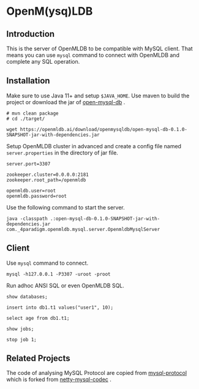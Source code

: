 # OpenM(ysq)LDB

## Introduction

This is the server of OpenMLDB to be compatible with MySQL client. That means you can use `mysql` command to connect with OpenMLDB and complete any SQL operation.

## Installation

Make sure to use Java 11+ and setup `$JAVA_HOME`. Use maven to build the project or download the jar of [open-mysql-db](https://openmldb.ai/download/openmysqldb/open-mysql-db-0.1.0-SNAPSHOT-jar-with-dependencies.jar) .

```
# mvn clean package
# cd ./target/

wget https://openmldb.ai/download/openmysqldb/open-mysql-db-0.1.0-SNAPSHOT-jar-with-dependencies.jar
```

Setup OpenMLDB cluster in advanced and create a config file named `server.properties` in the directory of jar file.

```
server.port=3307

zookeeper.cluster=0.0.0.0:2181
zookeeper.root_path=/openmldb

openmldb.user=root
openmldb.password=root
```

Use the following command to start the server.

```
java -classpath .:open-mysql-db-0.1.0-SNAPSHOT-jar-with-dependencies.jar com._4paradigm.openmldb.mysql.server.OpenmldbMysqlServer
```

## Client

Use `mysql` command to connect.

```
mysql -h127.0.0.1 -P3307 -uroot -proot
```

Run adhoc ANSI SQL or even OpenMLDB SQL.

```
show databases;

insert into db1.t1 values("user1", 10);

select age from db1.t1;

show jobs;

stop job 1;
```

## Related Projects

The code of analysing MySQL Protocol are copied from [mysql-protocol](https://github.com/paxoscn/mysql-protocol) which is forked from [netty-mysql-codec](https://github.com/mheath/netty-mysql-codec) .
